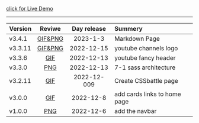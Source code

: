 [click for Live Demo](https://alexeg.github.io/)

<hr>

| Version |                                                            Reviwe                                                            | Day release | Summery                      |
| :------ | :--------------------------------------------------------------------------------------------------------------------------: | :---------: | :--------------------------- |
| v3.4.1  |    [GIF&PNG](https://github.com/AlexEG/Projects__History/blob/main/alexeg.github.io/Version__History/v3.4.1/README.md.md)    |  2023-1-3   | Markdown Page                |
| v3.3.11 |   [GIF&PNG](https://github.com/AlexEG/Projects__History/blob/main/alexeg.github.io/Version__History/v3.3.11/README.md.md)    | 2022-12-15  | youtube channels logo        |
| v3.3.6  |      [GIF](https://github.com/AlexEG/Projects__History/blob/main/alexeg.github.io/Version__History/v3.3.6/README.md.md)      | 2022-12-13  | youtube fancy header         |
| v3.3.0  |      [PNG](https://github.com/AlexEG/Projects__History/blob/main/alexeg.github.io/Version__History/v3.3.0/README.md.md)      | 2022-12-13  | 7-1 sass architecture        |
| v3.2.11 | [GIF](https://github.com/AlexEG/Projects__History/blob/main/alexeg.github.io/Version__History/v3.1.1%20v3.2.11/README.md.md) | 2022-12-009 | Create CSSbattle page        |
| v3.0.0  |      [GIF](https://github.com/AlexEG/Projects__History/blob/main/alexeg.github.io/Version__History/v3.0.0/README.md.md)      |  2022-12-8  | add cards links to home page |
| v1.0.0  |      [PNG](https://github.com/AlexEG/Projects__History/blob/main/alexeg.github.io/Version__History/v1.0.0/README.md.md)      |  2022-12-6  | add the navbar               |
